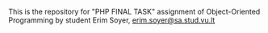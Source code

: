 This is the repository for "PHP FINAL TASK" assignment of Object-Oriented Programming by student Erim Soyer, erim.soyer@sa.stud.vu.lt
